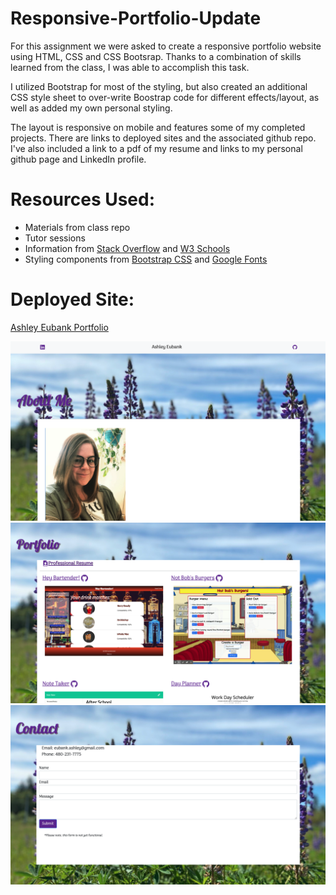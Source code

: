 # Responsive-Portfolio-Update

For this assignment we were asked to create a responsive portfolio website using HTML, CSS and CSS Bootsrap. Thanks to a combination of skills learned from the class, I was able to accomplish this task.

I utilized Bootstrap for most of the styling, but also created an additional CSS style sheet to over-write Boostrap code for different effects/layout, as well as added my own personal styling. 

The layout is responsive on mobile and features some of my completed projects. There are links to deployed sites and the associated github repo. I've also included a link to a pdf of my resume and links to my personal github page and LinkedIn profile. 


# Resources Used:
* Materials from class repo
* Tutor sessions
* Information from [Stack Overflow](https://stackoverflow.com/) and [W3 Schools](https://www.w3schools.com/)
* Styling components from [Bootstrap CSS](https://getbootstrap.com/) and [Google Fonts](https://fonts.google.com/)

# Deployed Site:
[Ashley Eubank Portfolio](https://eubank87.github.io/responsive-portfolio-hw/)


![main page view](./assets/images/about.png)
![portfolio page view](./assets/images/portfolio.png)
![contact page view](./assets/images/contact.png)